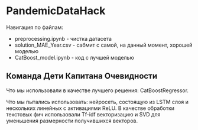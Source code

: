 # PandemicDataHack
Навигация по файлам:
- preprocessing.ipynb - чистка датасета
- solution_MAE_Year.csv - сабмит с самой, на данный момент, хорошей моделью
- CatBoost_model.ipynb - код с лучшей моделью


## Команда Дети Капитана Очевидности
Что мы использовали в качестве лучшего решения: CatBoostRegressor.

Что мы пытались использовать: нейросеть, состоящую из LSTM слоя и нескольких линейных с активациями ReLU. В качестве обработки текстовых фич использовали Tf-idf векторизацию и SVD для уменьшения размерности получившихся векторов.






